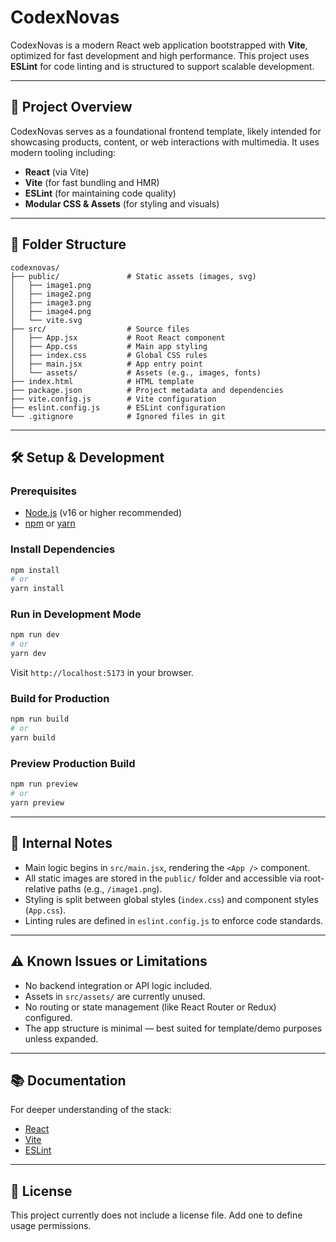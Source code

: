 # CodexNovas

CodexNovas is a modern React web application bootstrapped with **Vite**, optimized for fast development and high performance. This project uses **ESLint** for code linting and is structured to support scalable development.

---

## 🚀 Project Overview

CodexNovas serves as a foundational frontend template, likely intended for showcasing products, content, or web interactions with multimedia. It uses modern tooling including:

- **React** (via Vite)
- **Vite** (for fast bundling and HMR)
- **ESLint** (for maintaining code quality)
- **Modular CSS & Assets** (for styling and visuals)

---

## 📁 Folder Structure

```
codexnovas/
├── public/               # Static assets (images, svg)
│   ├── image1.png
│   ├── image2.png
│   ├── image3.png
│   ├── image4.png
│   └── vite.svg
├── src/                  # Source files
│   ├── App.jsx           # Root React component
│   ├── App.css           # Main app styling
│   ├── index.css         # Global CSS rules
│   ├── main.jsx          # App entry point
│   └── assets/           # Assets (e.g., images, fonts)
├── index.html            # HTML template
├── package.json          # Project metadata and dependencies
├── vite.config.js        # Vite configuration
├── eslint.config.js      # ESLint configuration
└── .gitignore            # Ignored files in git
```

---

## 🛠️ Setup & Development

### Prerequisites

- [Node.js](https://nodejs.org/) (v16 or higher recommended)
- [npm](https://www.npmjs.com/) or [yarn](https://yarnpkg.com/)

### Install Dependencies

```bash
npm install
# or
yarn install
```

### Run in Development Mode

```bash
npm run dev
# or
yarn dev
```

Visit `http://localhost:5173` in your browser.

### Build for Production

```bash
npm run build
# or
yarn build
```

### Preview Production Build

```bash
npm run preview
# or
yarn preview
```

---

## 🧠 Internal Notes

- Main logic begins in `src/main.jsx`, rendering the `<App />` component.
- All static images are stored in the `public/` folder and accessible via root-relative paths (e.g., `/image1.png`).
- Styling is split between global styles (`index.css`) and component styles (`App.css`).
- Linting rules are defined in `eslint.config.js` to enforce code standards.

---

## ⚠️ Known Issues or Limitations

- No backend integration or API logic included.
- Assets in `src/assets/` are currently unused.
- No routing or state management (like React Router or Redux) configured.
- The app structure is minimal — best suited for template/demo purposes unless expanded.

---

## 📚 Documentation

For deeper understanding of the stack:

- [React](https://react.dev/)
- [Vite](https://vitejs.dev/)
- [ESLint](https://eslint.org/)

---

## 📝 License

This project currently does not include a license file. Add one to define usage permissions.